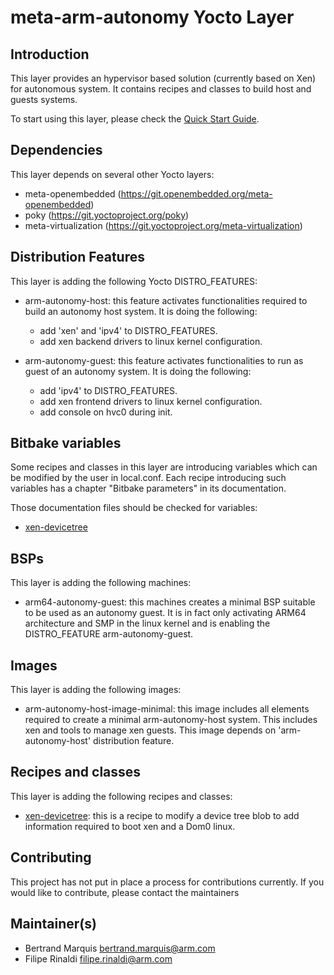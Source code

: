 meta-arm-autonomy Yocto Layer
=============================

Introduction
------------
This layer provides an hypervisor based solution (currently based on Xen) for
autonomous system. It contains recipes and classes to build host and guests
systems.

To start using this layer, please check the
[Quick Start Guide](documentation/arm-autonomy-quickstart.md).

Dependencies
------------
This layer depends on several other Yocto layers:
* meta-openembedded (https://git.openembedded.org/meta-openembedded)
* poky (https://git.yoctoproject.org/poky)
* meta-virtualization (https://git.yoctoproject.org/meta-virtualization)

Distribution Features
---------------------
This layer is adding the following Yocto DISTRO_FEATURES:

* arm-autonomy-host: this feature activates functionalities required to build
  an autonomy host system. It is doing the following:
  - add 'xen' and 'ipv4' to DISTRO_FEATURES.
  - add xen backend drivers to linux kernel configuration.

* arm-autonomy-guest: this feature activates functionalities to run as guest
  of an autonomy system. It is doing the following:
  - add 'ipv4' to DISTRO_FEATURES.
  - add xen frontend drivers to linux kernel configuration.
  - add console on hvc0 during init.

Bitbake variables
-----------------
Some recipes and classes in this layer are introducing variables which can be
modified by the user in local.conf.
Each recipe introducing such variables has a chapter "Bitbake parameters" in
its documentation.

Those documentation files should be checked for variables:
- [xen-devicetree](documentation/xen-devicetree.md)

BSPs
----
This layer is adding the following machines:

* arm64-autonomy-guest: this machines creates a minimal BSP suitable to be used
  as an autonomy guest. It is in fact only activating ARM64 architecture and
  SMP in the linux kernel and is enabling the DISTRO_FEATURE
  arm-autonomy-guest.

Images
------
This layer is adding the following images:

* arm-autonomy-host-image-minimal: this image includes all elements required
  to create a minimal arm-autonomy-host system. This includes xen and tools to
  manage xen guests. This image depends on 'arm-autonomy-host' distribution
  feature.

Recipes and classes
-------------------
This layer is adding the following recipes and classes:

* [xen-devicetree](documentation/xen-devicetree.md): this is a recipe to modify
  a device tree blob to add information required to boot xen and a Dom0 linux.

Contributing
------------
This project has not put in place a process for contributions currently. If you
would like to contribute, please contact the maintainers


Maintainer(s)
-------------
* Bertrand Marquis <bertrand.marquis@arm.com>
* Filipe Rinaldi <filipe.rinaldi@arm.com>
